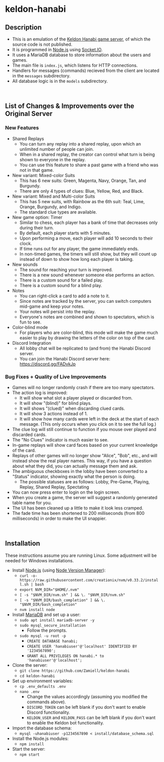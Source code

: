 keldon-hanabi
=============

Description
-----------

* This is an emulation of the [Keldon Hanabi game server](http://keldon.net/hanabi/), of which the source code is not published.
* It is programmed in [Node.js](https://nodejs.org/en/) using [Socket.IO](https://socket.io/).
* It uses a MariaDB database to store information about the users and games.
* The main file is `index.js`, which listens for HTTP connections.
* Handlers for messages (commands) recieved from the client are located in the `messages` subdirectory.
* All database logic is in the `models` subdirectory.

<br />

List of Changes & Improvements over the Original Server
-------------------------------------------------------

### New Features

* Shared Replays
  * You can turn any replay into a shared replay, upon which an unlimited number of people can join.
  * When in a shared replay, the creator can control what turn is being shown to everyone in the replay.
  * You can use this feature to share a past game with a friend who was not in that game.
* New variant: Mixed-color Suits
  * This has 6 new suits: Green, Magenta, Navy, Orange, Tan, and Burgundy.
  * There are only 4 types of clues: Blue, Yellow, Red, and Black.
* New variant: Mixed and Multi-color Suits
  * This has 5 new suits, with Rainbow as the 6th suit: Teal, Lime, Orange, Burgundy, and Indigo.
  * The standard clue types are available.
* New game option: Timer
  * Similar to chess, each player has a bank of time that decreases only during their turn.
  * By default, each player starts with 5 minutes.
  * Upon performing a move, each player will add 10 seconds to their clock.
  * If time runs out for any player, the game immediately ends.
  * In non-timed games, the timers will still show, but they will count up instead of down to show how long each player is taking.
* New sounds
  * The sound for reaching your turn is improved.
  * There is a new sound whenever someone else performs an action.
  * There is a custom sound for a failed play.
  * There is a custom sound for a blind play.
* Notes
  * You can right-click a card to add a note to it.
  * Since notes are tracked by the server, you can switch computers mid-game and keep your notes.
  * Your notes will persist into the replay.
  * Everyone's notes are combined and shown to spectators, which is fun to see.
* Color-blind mode
  * For players who are color-blind, this mode will make the game much easier to play by drawing the letters of the color on top of the card.
* Discord Integration
  * All lobby chat will be replicated to (and from) the Hanabi Discord server.
  * You can join the Hanabi Discord server here: https://discord.gg/FADvkJp

### Bug Fixes + Quality of Live Improvements

* Games will no longer randomly crash if there are too many spectators.
* The action log is improved:
  * It will show what slot a player played or discarded from.
  * It will show "(blind)" for blind plays.
  * It will shows "(clued)" when discarding clued cards.
  * It will show 3 actions instead of 1.
  * It will show how many cards were left in the deck at the start of each message. (This only occurs when you click on it to see the full log.)
* The clue log will still continue to function if you mouse over played and discarded cards.
* The "No Clues" indicator is much easier to see.
* In-game replays will show card faces based on your current knowledge of the card.
* Replays of other games will no longer show "Alice", "Bob", etc., and will instead show the real player names. This way, if you have a question about what they did, you can actually message them and ask.
* The ambiguous checkboxes in the lobby have been converted to a "Status" indicator, showing exactly what the person is doing.
  * The possible statuses are as follows: Lobby, Pre-Game, Playing, Replay, Shared Replay, Spectating
* You can now press enter to login on the login screen.
* When you create a game, the server will suggest a randomly generated table name for you.
* The UI has been cleaned up a little to make it look less cramped.
* The fade time has been shortened to 200 milliseconds (from 800 milliseconds) in order to make the UI snappier.

<br />

Installation
------------

These instructions assume you are running Linux. Some adjustment will be needed for Windows installations.

* Install [Node.js](https://nodejs.org/en/) (using [Node Version Manager](https://github.com/creationix/nvm)):
  * `curl -o- https://raw.githubusercontent.com/creationix/nvm/v0.33.2/install.sh | bash`
  * `export NVM_DIR="$HOME/.nvm"`
  * `[ -s "$NVM_DIR/nvm.sh" ] && \. "$NVM_DIR/nvm.sh"`
  * `[ -s "$NVM_DIR/bash_completion" ] && \. "$NVM_DIR/bash_completion"`
  * `nvm install node`
* Install [MariaDB](https://mariadb.org/) and set up a user:
  * `sudo apt install mariadb-server -y`
  * `sudo mysql_secure_installation`
    * Follow the prompts.
  * `sudo mysql -u root -p`
    * `CREATE DATABASE hanabi;`
    * `CREATE USER 'hanabiuser'@'localhost' IDENTIFIED BY '1234567890';`
    * `GRANT ALL PRIVILEGES ON hanabi.* to 'hanabiuser'@'localhost';`
* Clone the server:
  * `git clone https://github.com/Zamiell/keldon-hanabi`
  * `cd keldon-hanabi`
* Set up environment variables:
  * `cp .env_defaults .env`
  * `nano .env`
    * Change the values accordingly (assuming you modified the commands above).
    * `DISCORD_TOKEN` can be left blank if you don't want to enable Discord functionality.
    * `KELDON_USER` and `KELDON_PASS` can be left blank if you don't want to enable the Keldon bot functionality.
* Import the database schema:
  * `mysql -uhanabiuser -p1234567890 < install/database_schema.sql`
* Install the Node.js modules:
  * `npm install`
* Start the server:
  * `npm start`
